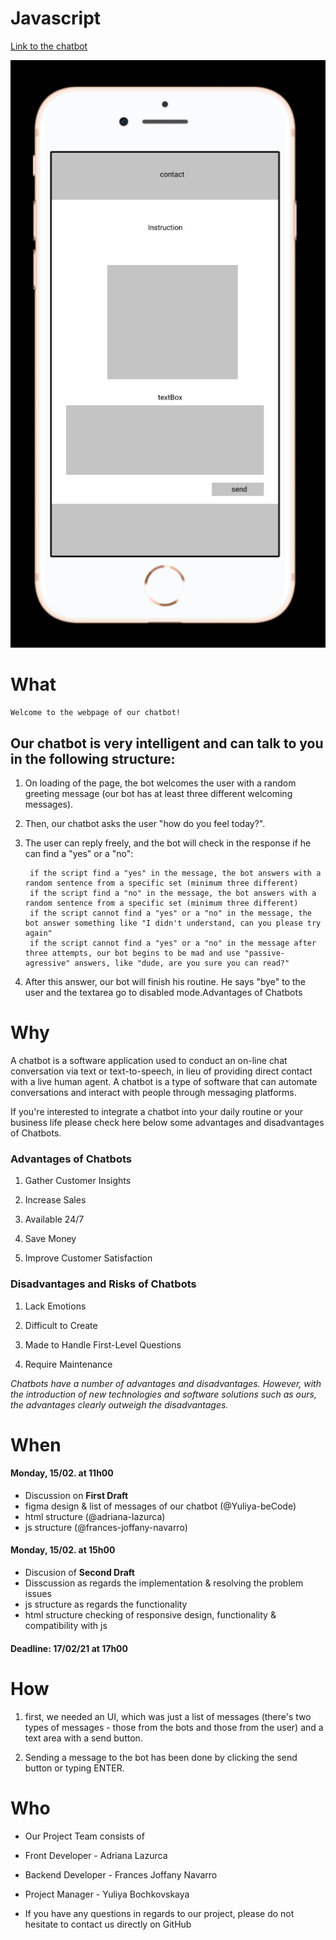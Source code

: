 # Javascript

[Link to the chatbot](https://yuliya-becode.github.io/Javascript/)

![firstDraft](pictures/1stDraft.png)

# What
    
    Welcome to the webpage of our chatbot!

      
 ## Our chatbot is very intelligent and can talk to you in the following structure:

1. On loading of the page, the bot welcomes the user with a random greeting message (our bot has at least three different welcoming messages).
    
2. Then, our chatbot asks the user "how do you feel today?".

3. The user can reply freely, and the bot will check in the response if he can find a "yes" or a "no": 

        if the script find a "yes" in the message, the bot answers with a random sentence from a specific set (minimum three different)
        if the script find a "no" in the message, the bot answers with a random sentence from a specific set (minimum three different)
        if the script cannot find a "yes" or a "no" in the message, the bot answer something like "I didn't understand, can you please try again"
        if the script cannot find a "yes" or a "no" in the message after three attempts, our bot begins to be mad and use "passive-agressive" answers, like "dude, are you sure you can read?" 


4. After this answer, our bot will finish his routine. He says "bye" to the user and the textarea go to disabled mode.Advantages of Chatbots


# Why 

A chatbot is a software application used to conduct an on-line chat conversation via text or text-to-speech, in lieu of providing direct contact with a live human agent. A chatbot is a type of software that can automate conversations and interact with people through messaging platforms.

If you're interested to integrate a chatbot into your daily routine or your business life please check here below some advantages and disadvantages of Chatbots.

### Advantages of Chatbots

   1. Gather Customer Insights

   2. Increase Sales

   3. Available 24/7

   4. Save Money

   5. Improve Customer Satisfaction 

### Disadvantages and Risks of Chatbots

 1. Lack Emotions

 2. Difficult to Create

 3. Made to Handle First-Level Questions

 4. Require Maintenance

*Chatbots have a number of advantages and disadvantages. However, with the introduction of new technologies and software solutions such as ours, the advantages clearly outweigh the disadvantages.*

# When

#### Monday, 15/02. at 11h00 
* Discussion on **First Draft** 
* figma design & list of messages of our chatbot (@Yuliya-beCode)
* html structure (@adriana-lazurca)
* js structure (@frances-joffany-navarro)

#### Monday, 15/02. at 15h00 
* Discusion of **Second Draft**
* Disscussion as regards the implementation & resolving the problem issues 
* js structure as regards the functionality 
* html structure checking of responsive design, functionality & compatibility with js



#### Deadline: 17/02/21 at 17h00


# How


1. first, we needed an UI, which was just a list of messages (there's two types of messages - those from the bots and those from the user) and a text area with a send button.

2. Sending a message to the bot has been done by clicking the send button or typing ENTER.


# Who

- Our Project Team consists of

* Front Developer - Adriana Lazurca
* Backend Developer - Frances Joffany Navarro 
* Project Manager - Yuliya Bochkovskaya

* If you have any questions in regards to our project, please do not hesitate to contact us directly on GitHub